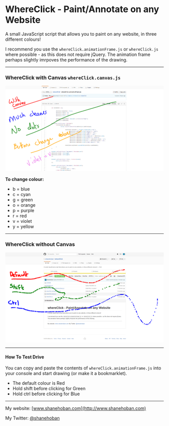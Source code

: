 # WhereClick - Paint/Annotate on any Website
A small JavaScript script that allows you to paint on any website, in three different colours!

I recommend you use the `whereClick.animationFrame.js` or `whereClick.js` where possible - as this does not require jQuery. The animation frame perhaps slightly imrpoves the performance of the drawing.

------

### WhereClick with Canvas `whereClick.canvas.js`

![Screenshot](/resources/whereClick.canvas.screenshot.png)

**To change colour:**
  - b = blue
  - c = cyan
  - g = green
  - o = orange
  - p = purple
  - r = red
  - v = violet
  - y = yellow

------

### WhereClick without Canvas

![Screenshot](/resources/whereClick.screenshot.png)

------

#### How To Test Drive

You can copy and paste the contents of `whereClick.animationFrame.js` into your console and start drawing (or make it a bookmarklet).

- The default colour is Red
- Hold shift before clicking for Green
- Hold ctrl before clicking for Blue

------

My website: [www.shanehoban.com](http://www.shanehoban.com)

My Twitter: [@shanehoban](https://www.twitter.com/shanehoban)
